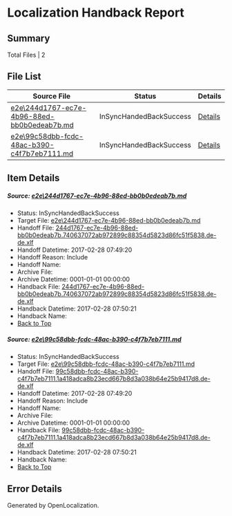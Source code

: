 # <a name='report-top'></a> Localization Handback Report

## Summary
 Total Files | 2

## File List
 Source File | Status | Details 
 ----------- | ------ | ------- 
 [e2e\244d1767-ec7e-4b96-88ed-bb0b0edeab7b.md](https://github.com/OpenLocalizationTestOrg/ol-test4/blob/670de77499dea0f90b82f00dc0777309fd133e73/e2e/244d1767-ec7e-4b96-88ed-bb0b0edeab7b.md) | InSyncHandedBackSuccess | [Details](#3a9312d7645e0315e67a27ee3788ead91346db3e1)
 [e2e\99c58dbb-fcdc-48ac-b390-c4f7b7eb7111.md](https://github.com/OpenLocalizationTestOrg/ol-test4/blob/670de77499dea0f90b82f00dc0777309fd133e73/e2e/99c58dbb-fcdc-48ac-b390-c4f7b7eb7111.md) | InSyncHandedBackSuccess | [Details](#c29645f28e0b84d3d07fa078a4be7ee47dc55e192)

## Item Details
##### <a name='3a9312d7645e0315e67a27ee3788ead91346db3e1'></a> Source: [e2e\244d1767-ec7e-4b96-88ed-bb0b0edeab7b.md](https://github.com/OpenLocalizationTestOrg/ol-test4/blob/670de77499dea0f90b82f00dc0777309fd133e73/e2e/244d1767-ec7e-4b96-88ed-bb0b0edeab7b.md)
* Status: InSyncHandedBackSuccess
* Target File: [e2e\244d1767-ec7e-4b96-88ed-bb0b0edeab7b.md](https://github.com/OpenLocalizationTestOrg/ol-test4-dede/blob/b95defce1feeb72d599a35a3f356274090f2ef61/e2e/244d1767-ec7e-4b96-88ed-bb0b0edeab7b.md)
* Handoff File: [244d1767-ec7e-4b96-88ed-bb0b0edeab7b.740637072ab972899c88354d5823d86fc51f5838.de-de.xlf](https://github.com/OpenLocalizationTestOrg/ol-test4-handoff/blob/289d510d5f73cf990808b6377d1c5549a301674b/ol-handoff/OpenLocalizationTestOrg/ol-test4-dede/xinjiang/ht/244d1767-ec7e-4b96-88ed-bb0b0edeab7b.740637072ab972899c88354d5823d86fc51f5838.de-de.xlf)
* Handoff Datetime: 2017-02-28 07:49:20
* Handoff Reason: Include
* Handoff Name: 
* Archive File: 
* Archive Datetime: 0001-01-01 00:00:00
* Handback File: [244d1767-ec7e-4b96-88ed-bb0b0edeab7b.740637072ab972899c88354d5823d86fc51f5838.de-de.xlf](https://github.com/OpenLocalizationTestOrg/ol-test4-handback/blob/e02b28daf68969ca9fea66ed8862b07eb38413f4/ol-handback/OpenLocalizationTestOrg/ol-test4-dede/xinjiang/ht/244d1767-ec7e-4b96-88ed-bb0b0edeab7b.740637072ab972899c88354d5823d86fc51f5838.de-de.xlf)
* Handback Datetime: 2017-02-28 07:50:21
* Handback Name: 
* [Back to Top](#report-top)

##### <a name='c29645f28e0b84d3d07fa078a4be7ee47dc55e192'></a> Source: [e2e\99c58dbb-fcdc-48ac-b390-c4f7b7eb7111.md](https://github.com/OpenLocalizationTestOrg/ol-test4/blob/670de77499dea0f90b82f00dc0777309fd133e73/e2e/99c58dbb-fcdc-48ac-b390-c4f7b7eb7111.md)
* Status: InSyncHandedBackSuccess
* Target File: [e2e\99c58dbb-fcdc-48ac-b390-c4f7b7eb7111.md](https://github.com/OpenLocalizationTestOrg/ol-test4-dede/blob/b95defce1feeb72d599a35a3f356274090f2ef61/e2e/99c58dbb-fcdc-48ac-b390-c4f7b7eb7111.md)
* Handoff File: [99c58dbb-fcdc-48ac-b390-c4f7b7eb7111.1a418adca8b23ecd667b8d3a038b64e25b9417d8.de-de.xlf](https://github.com/OpenLocalizationTestOrg/ol-test4-handoff/blob/289d510d5f73cf990808b6377d1c5549a301674b/ol-handoff/OpenLocalizationTestOrg/ol-test4-dede/xinjiang/ht/99c58dbb-fcdc-48ac-b390-c4f7b7eb7111.1a418adca8b23ecd667b8d3a038b64e25b9417d8.de-de.xlf)
* Handoff Datetime: 2017-02-28 07:49:20
* Handoff Reason: Include
* Handoff Name: 
* Archive File: 
* Archive Datetime: 0001-01-01 00:00:00
* Handback File: [99c58dbb-fcdc-48ac-b390-c4f7b7eb7111.1a418adca8b23ecd667b8d3a038b64e25b9417d8.de-de.xlf](https://github.com/OpenLocalizationTestOrg/ol-test4-handback/blob/e02b28daf68969ca9fea66ed8862b07eb38413f4/ol-handback/OpenLocalizationTestOrg/ol-test4-dede/xinjiang/ht/99c58dbb-fcdc-48ac-b390-c4f7b7eb7111.1a418adca8b23ecd667b8d3a038b64e25b9417d8.de-de.xlf)
* Handback Datetime: 2017-02-28 07:50:21
* Handback Name: 
* [Back to Top](#report-top)


## Error Details

Generated by OpenLocalization.
